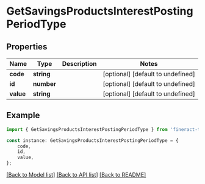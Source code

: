 # GetSavingsProductsInterestPostingPeriodType


## Properties

Name | Type | Description | Notes
------------ | ------------- | ------------- | -------------
**code** | **string** |  | [optional] [default to undefined]
**id** | **number** |  | [optional] [default to undefined]
**value** | **string** |  | [optional] [default to undefined]

## Example

```typescript
import { GetSavingsProductsInterestPostingPeriodType } from 'fineract-typescript-client';

const instance: GetSavingsProductsInterestPostingPeriodType = {
    code,
    id,
    value,
};
```

[[Back to Model list]](../README.md#documentation-for-models) [[Back to API list]](../README.md#documentation-for-api-endpoints) [[Back to README]](../README.md)

